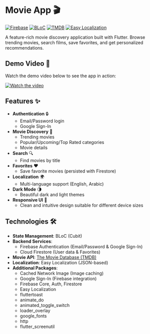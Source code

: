 # Movie App 🎬

[![Firebase](https://img.shields.io/badge/Firebase-039BE5?style=for-the-badge&logo=Firebase&logoColor=white)](https://firebase.google.com/)
[![BLoC](https://img.shields.io/badge/BLoC-02569B?style=for-the-badge&logo=bloc&logoColor=white)](https://bloclibrary.dev/)
[![TMDB](https://img.shields.io/badge/TMDB-01D277?style=for-the-badge&logo=themoviedatabase&logoColor=white)](https://www.themoviedb.org/)
[![Easy Localization](https://img.shields.io/badge/Localization-0175C2?style=for-the-badge&logo=flutter&logoColor=white)](https://pub.dev/packages/easy_localization)

A feature-rich movie discovery application built with Flutter. Browse trending movies, search films, save favorites, and get personalized recommendations.

## Demo Video 🎥

Watch the demo video below to see the app in action:

[![Watch the video](https://img.youtube.com/vi/OYZY_IlonGI/maxresdefault.jpg)](https://youtube.com/shorts/OYZY_IlonGI)

## Features ✨

- **Authentication** 🔒
  - Email/Password login
  - Google Sign-In
- **Movie Discovery** 🎥
  - Trending movies
  - Popular/Upcoming/Top Rated categories
  - Movie details
- **Search** 🔍
  - Find movies by title
- **Favorites** ❤️
  - Save favorite movies (persisted with Firestore)
- **Localization** 🌍
  - Multi-language support (English, Arabic)
- **Dark Mode** 🌗
  - Beautiful dark and light themes
- **Responsive UI** 📱
  - Clean and intuitive design suitable for different device sizes

## Technologies 🛠️

- **State Management**: BLoC (Cubit)
- **Backend Services**: 
  - Firebase Authentication (Email/Password & Google Sign-In)
  - Cloud Firestore (User data & Favorites)
- **Movie API**: [The Movie Database (TMDB)](https://www.themoviedb.org/)
- **Localization**: Easy Localization (JSON-based)
- **Additional Packages**:
  - Cached Network Image (Image caching)
  - Google Sign-In (Firebase integration)
  - Firebase Core, Auth, Firestore
  - Easy Localization
  - fluttertoast
  - animate_do
  - animated_toggle_switch
  - loader_overlay
  - google_fonts
  - http
  - flutter_screenutil
